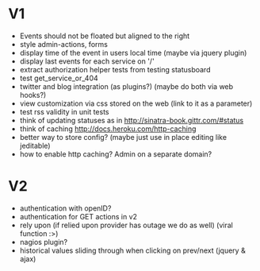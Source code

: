 V1
==
 * Events should not be floated but aligned to the right
 * style admin-actions, forms
 * display time of the event in users local time (maybe via jquery plugin)
 * display last events for each service on '/'
 * extract authorization helper tests from testing statusboard
 * test get_service_or_404
 * twitter and blog integration (as plugins?) (maybe do both via web hooks?)
 * view customization via css stored on the web (link to it as a parameter)
 * test rss validity in unit tests
 * think of updating statuses as in http://sinatra-book.gittr.com/#status
 * think of caching http://docs.heroku.com/http-caching
 * better way to store config? (maybe just use in place editing like jeditable)
 * how to enable http caching? Admin on a separate domain?
 
V2
==
 * authentication with openID?
 * authentication for GET actions in v2
 * rely upon (if relied upon provider has outage we do as well) (viral function :>)
 * nagios plugin? 
 * historical values sliding through when clicking on prev/next (jquery & ajax)

